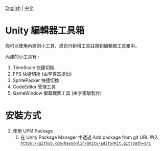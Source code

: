 [English](README.md) | [中文](README-zh_tw.md)

# Unity 編輯器工具箱

你可以使用內建的小工具，或自行新增工具註冊到編輯器工具箱中。

內建的小工具有 :

1. TimeScale 快捷切換
2. FPS 快捷切換 (由李育杰提出)
3. SpritePacker 快捷切換
4. CodeEditor 管理工具
5. GameWindow 螢幕截圖工具 (由李家駿製作)

# 安裝方式

1. 使用 UPM Package
    1. 在 Unity Package Manager 中透過 Add package from git URL 帶入 [`https://github.com/haysonlin/Unity-EditorKit.git?path=src`](https://github.com/haysonlin/Unity-EditorKit.git?path=src)